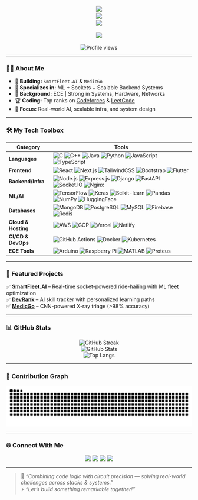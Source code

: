 <p align="center">
  <img src="https://img.shields.io/badge/Hey%20there%20👋-I'm%20Aman%20Kumar-blueviolet?style=for-the-badge&logo=github&logoColor=white&labelColor=black" />
  <br/>
  <img src="https://img.shields.io/badge/SDE%20|%20ML%20Builder%20|%20ECE%20Engineer-green?style=for-the-badge&logo=python&logoColor=white" />
  <br/>
  <img src="https://img.shields.io/badge/Love%20Backend,%20Sockets,%20AI-orange?style=for-the-badge&logo=javascript&logoColor=white" />
</p>



<p align="center">
  <img src="https://i.pinimg.com/originals/e8/f4/53/e8f453469a3ec97ecd354df465d73913.gif" width="300"/>
</p>

<p align="center">
  <img src="https://komarev.com/ghpvc/?username=Aman-iiita063&style=flat-square&color=brightgreen" alt="Profile views"/>
</p>

---

### 👨‍💻 About Me

- 🚀 **Building:** `SmartFleet.AI` & `MedicGo`
- 🤖 **Specializes in:** ML + Sockets + Scalable Backend Systems
- 🧠 **Background:** ECE | Strong in Systems, Hardware, Networks
- 🏆 **Coding:** Top ranks on [Codeforces](https://codeforces.com/profile/kr25161) & [LeetCode](https://leetcode.com/kr25161/)
- 🎯 **Focus:** Real-world AI, scalable infra, and system design

---

### 🛠 My Tech Toolbox

| Category            | Tools |
|---------------------|-------|
| **Languages**        | ![C](https://img.shields.io/badge/C-00599C?style=flat-square&logo=c&logoColor=white) ![C++](https://img.shields.io/badge/C++-00599C?style=flat-square&logo=cplusplus&logoColor=white) ![Java](https://img.shields.io/badge/Java-ED8B00?style=flat-square&logo=openjdk&logoColor=white) ![Python](https://img.shields.io/badge/Python-3776AB?style=flat-square&logo=python&logoColor=white) ![JavaScript](https://img.shields.io/badge/JavaScript-F7DF1E?style=flat-square&logo=javascript&logoColor=black) ![TypeScript](https://img.shields.io/badge/TypeScript-007ACC?style=flat-square&logo=typescript&logoColor=white) |
| **Frontend**        | ![React](https://img.shields.io/badge/React-20232A?style=flat-square&logo=react&logoColor=61DAFB) ![Next.js](https://img.shields.io/badge/Next.js-black?style=flat-square&logo=nextdotjs) ![TailwindCSS](https://img.shields.io/badge/TailwindCSS-38B2AC?style=flat-square&logo=tailwind-css) ![Bootstrap](https://img.shields.io/badge/Bootstrap-563D7C?style=flat-square&logo=bootstrap&logoColor=white) ![Flutter](https://img.shields.io/badge/Flutter-02569B?style=flat-square&logo=flutter&logoColor=white) |
| **Backend/Infra**   | ![Node.js](https://img.shields.io/badge/Node.js-339933?style=flat-square&logo=nodedotjs&logoColor=white) ![Express.js](https://img.shields.io/badge/Express.js-black?style=flat-square&logo=express&logoColor=white) ![Django](https://img.shields.io/badge/Django-092E20?style=flat-square&logo=django&logoColor=white) ![FastAPI](https://img.shields.io/badge/FastAPI-009688?style=flat-square&logo=fastapi&logoColor=white) ![Socket.IO](https://img.shields.io/badge/Socket.io-010101?style=flat-square&logo=socketdotio&logoColor=white) ![Nginx](https://img.shields.io/badge/Nginx-269539?style=flat-square&logo=nginx&logoColor=white) |
| **ML/AI**           | ![TensorFlow](https://img.shields.io/badge/TensorFlow-FF6F00?style=flat-square&logo=tensorflow&logoColor=white) ![Keras](https://img.shields.io/badge/Keras-D00000?style=flat-square&logo=keras&logoColor=white) ![Scikit-learn](https://img.shields.io/badge/Scikit_Learn-F7931E?style=flat-square&logo=scikit-learn&logoColor=white) ![Pandas](https://img.shields.io/badge/Pandas-150458?style=flat-square&logo=pandas&logoColor=white) ![NumPy](https://img.shields.io/badge/NumPy-013243?style=flat-square&logo=numpy&logoColor=white) ![HuggingFace](https://img.shields.io/badge/HuggingFace-yellow?style=flat-square&logo=huggingface&logoColor=black) |
| **Databases**       | ![MongoDB](https://img.shields.io/badge/MongoDB-4EA94B?style=flat-square&logo=mongodb&logoColor=white) ![PostgreSQL](https://img.shields.io/badge/PostgreSQL-336791?style=flat-square&logo=postgresql&logoColor=white) ![MySQL](https://img.shields.io/badge/MySQL-00758F?style=flat-square&logo=mysql&logoColor=white) ![Firebase](https://img.shields.io/badge/Firebase-FFCA28?style=flat-square&logo=firebase&logoColor=black) ![Redis](https://img.shields.io/badge/Redis-DC382D?style=flat-square&logo=redis&logoColor=white) |
| **Cloud & Hosting** | ![AWS](https://img.shields.io/badge/AWS-232F3E?style=flat-square&logo=amazon-aws&logoColor=white) ![GCP](https://img.shields.io/badge/GCP-4285F4?style=flat-square&logo=googlecloud&logoColor=white) ![Vercel](https://img.shields.io/badge/Vercel-000?style=flat-square&logo=vercel&logoColor=white) ![Netlify](https://img.shields.io/badge/Netlify-00C7B7?style=flat-square&logo=netlify&logoColor=white) |
| **CI/CD & DevOps**  | ![GitHub Actions](https://img.shields.io/badge/GitHub_Actions-2088FF?style=flat-square&logo=githubactions&logoColor=white) ![Docker](https://img.shields.io/badge/Docker-2496ED?style=flat-square&logo=docker&logoColor=white) ![Kubernetes](https://img.shields.io/badge/Kubernetes-326CE5?style=flat-square&logo=kubernetes&logoColor=white) |
| **ECE Tools**       | ![Arduino](https://img.shields.io/badge/Arduino-00979D?style=flat-square&logo=arduino&logoColor=white) ![Raspberry Pi](https://img.shields.io/badge/Raspberry_Pi-C51A4A?style=flat-square&logo=raspberrypi&logoColor=white) ![MATLAB](https://img.shields.io/badge/MATLAB-0076A8?style=flat-square&logo=mathworks&logoColor=white) ![Proteus](https://img.shields.io/badge/Proteus-002244?style=flat-square&logoColor=white&labelColor=002244) |

---

### 🚀 Featured Projects

✅ **[SmartFleet.AI](https://github.com/Aman-iiita063)** – Real-time socket-powered ride-hailing with ML fleet optimization  
✅ **[DevRank](https://github.com/Aman-iiita063)** – AI skill tracker with personalized learning paths  
✅ **[MedicGo](https://huggingface.co/spaces/sartirexd/Medical-Image-Classification)** – CNN-powered X-ray triage (>98% accuracy)

---

### 📊 GitHub Stats

<p align="center">
  <img src="https://github-readme-streak-stats.herokuapp.com/?user=Aman-iiita063&theme=highcontrast" alt="GitHub Streak" />
  <br/>
  <img src="https://github-readme-stats.vercel.app/api?username=Aman-iiita063&show_icons=true&theme=highcontrast&hide_border=true&count_private=true" alt="GitHub Stats" />
  <br/>
  <img src="https://github-readme-stats.vercel.app/api/top-langs/?username=Aman-iiita063&layout=compact&langs_count=6&theme=highcontrast&hide_border=true" alt="Top Langs" />
</p>

---

### 🐍 Contribution Graph

<p align="center">
  <img src="https://raw.githubusercontent.com/Aman-iiita063/Aman-iiita063/output/github-contribution-grid-snake.svg" alt="Snake animation" />
</p>


---

### 🌐 Connect With Me

<p align="center">
  <a href="https://linkedin.com/in/aman063" target="_blank"><img src="https://img.shields.io/badge/LinkedIn-blue?style=for-the-badge&logo=linkedin" /></a>
  <a href="https://leetcode.com/Aman_iiita/" target="_blank"><img src="https://img.shields.io/badge/LeetCode-orange?style=for-the-badge&logo=leetcode" /></a>
  <a href="https://codeforces.com/profile/kr25161" target="_blank"><img src="https://img.shields.io/badge/Codeforces-purple?style=for-the-badge&logo=codeforces" /></a>
  <a href="mailto:ak6969aman@gmail.com"><img src="https://img.shields.io/badge/Gmail-red?style=for-the-badge&logo=gmail" /></a>
</p>

---

> 💬 _“Combining code logic with circuit precision — solving real-world challenges across stacks & systems.”_  
> ⚡ _“Let’s build something remarkable together!”_

